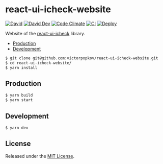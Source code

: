 # react-ui-icheck-website

[![David](https://img.shields.io/david/victorpopkov/react-ui-icheck-website)](https://david-dm.org/victorpopkov/react-ui-icheck-website)
[![David Dev](https://img.shields.io/david/dev/victorpopkov/react-ui-icheck-website)](https://david-dm.org/victorpopkov/react-ui-icheck-website?type=dev)
[![Code Climate](https://img.shields.io/codeclimate/maintainability/victorpopkov/react-ui-icheck-website)](https://codeclimate.com/github/victorpopkov/react-ui-icheck-website)
[![CI](https://img.shields.io/github/workflow/status/victorpopkov/react-ui-icheck-website/CI?label=ci)](https://github.com/victorpopkov/react-ui-icheck-website/actions?query=workflow%3ACI)
[![Deploy](https://img.shields.io/github/workflow/status/victorpopkov/react-ui-icheck-website/Deploy?label=deploy)](https://github.com/victorpopkov/react-ui-icheck-website/actions?query=workflow%3ADeploy)

Website of the [react-ui-icheck][] library.

- [Production](#production)
- [Development](#development)

```bash
$ git clone git@github.com:victorpopkov/react-ui-icheck-website.git
$ cd react-ui-icheck-website/
$ yarn install
```

## Production

```bash
$ yarn build
$ yarn start
```

## Development

```bash
$ yarn dev
```

## License

Released under the [MIT License](https://opensource.org/licenses/MIT).

[react-ui-icheck]: https://github.com/victorpopkov/react-ui-icheck
